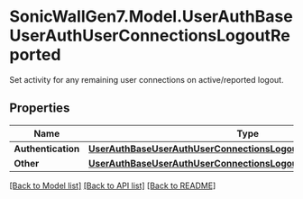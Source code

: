 # SonicWallGen7.Model.UserAuthBaseUserAuthUserConnectionsLogoutReported
Set activity for any remaining user connections on active/reported logout.

## Properties

Name | Type | Description | Notes
------------ | ------------- | ------------- | -------------
**Authentication** | [**UserAuthBaseUserAuthUserConnectionsLogoutReportedAuthentication**](UserAuthBaseUserAuthUserConnectionsLogoutReportedAuthentication.md) |  | [optional] 
**Other** | [**UserAuthBaseUserAuthUserConnectionsLogoutReportedOther**](UserAuthBaseUserAuthUserConnectionsLogoutReportedOther.md) |  | [optional] 

[[Back to Model list]](../README.md#documentation-for-models) [[Back to API list]](../README.md#documentation-for-api-endpoints) [[Back to README]](../README.md)

